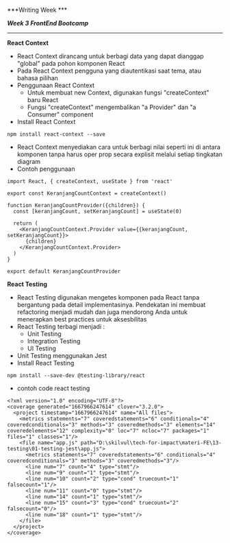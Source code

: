 ***Writing Week ***

***Week 3 FrontEnd Bootcamp***
****
**React Context**
* React Context dirancang untuk berbagi data yang dapat dianggap "global" pada pohon komponen React
* Pada React Context pengguna yang diautentikasi saat tema, atau bahasa pilihan
* Penggunaan React Context
    + Untuk membuat new Context, digunakan fungsi "createContext" baru React
    + Fungsi "createContext" mengembalikan "a Provider" dan "a Consumer" component
* Install React Context
```
npm install react-context --save
```
* React Context menyediakan cara untuk berbagi nilai seperti ini di antara komponen tanpa harus oper prop secara explisit melalui setiap tingkatan diagram
* Contoh penggunaan
```
import React, { createContext, useState } from 'react'

export const KeranjangCountContext = createContext()

function KeranjangCountProvider({children}) {
  const [keranjangCount, setKeranjangCount] = useState(0)

  return (
    <KeranjangCountContext.Provider value={{keranjangCount, setKeranjangCount}}>
      {children}
    </KeranjangCountContext.Provider>
  )
}

export default KeranjangCountProvider
```

**React Testing**
* React Testing digunakan mengetes komponen pada React tanpa bergantung pada detail implementasinya. Pendekatan ini membuat refactoring menjadi mudah dan juga mendorong Anda untuk menerapkan best practices untuk aksesbilitas
* React Testing terbagi menjadi :
    + Unit Testing
    + Integration Testing
    + UI Testing
* Unit Testing menggunakan Jest 
* Install React Testing
```
npm install --save-dev @testing-library/react
```
* contoh code react testing
```
<?xml version="1.0" encoding="UTF-8"?>
<coverage generated="1667966247614" clover="3.2.0">
  <project timestamp="1667966247614" name="All files">
    <metrics statements="7" coveredstatements="6" conditionals="4" coveredconditionals="3" methods="3" coveredmethods="3" elements="14" coveredelements="12" complexity="0" loc="7" ncloc="7" packages="1" files="1" classes="1"/>
    <file name="app.js" path="D:\skilvul\tech-for-impact\materi-FE\13-testing\01-testing-jest\app.js">
      <metrics statements="7" coveredstatements="6" conditionals="4" coveredconditionals="3" methods="3" coveredmethods="3"/>
      <line num="7" count="4" type="stmt"/>
      <line num="9" count="1" type="stmt"/>
      <line num="10" count="2" type="cond" truecount="1" falsecount="1"/>
      <line num="11" count="0" type="stmt"/>
      <line num="14" count="1" type="stmt"/>
      <line num="15" count="3" type="cond" truecount="2" falsecount="0"/>
      <line num="18" count="1" type="stmt"/>
    </file>
  </project>
</coverage>
```